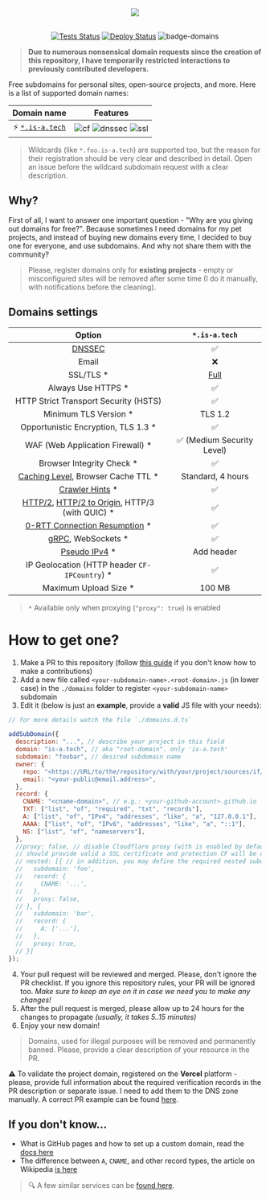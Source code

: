 <div align="center">
  <picture>
    <source media="(prefers-color-scheme: dark)" srcset="https://socialify.git.ci/tarampampam/free-domains/image?description=1&font=Raleway&forks=1&issues=1&owner=0&pulls=1&pattern=Solid&stargazers=1&theme=Dark">
    <img src="https://socialify.git.ci/tarampampam/free-domains/image?description=1&font=Raleway&forks=1&issues=1&owner=0&pulls=1&pattern=Solid&stargazers=1&theme=Light">
  </picture>
  <br/>
  <br/>

[![Tests Status][badge-tests]][actions]
[![Deploy Status][badge-deploy]][deploy]
![badge-domains]

</div>

> **Due to numerous nonsensical domain requests since the creation of this repository, I have temporarily restricted interactions to previously contributed developers.**

Free subdomains for personal sites, open-source projects, and more. Here is a list of supported domain names:

|              Domain name               |                         Features                          |
| :------------------------------------: | :-------------------------------------------------------: |
| ⚡ [`*.is-a.tech`](https://is-a.tech/) | ![cf][badge-cf] ![dnssec][badge-dnssec] ![ssl][badge-ssl] |

> Wildcards (like `*.foo.is-a.tech`) are supported too, but the reason for their registration should be very
> clear and described in detail. Open an issue before the wildcard subdomain request with a clear description.

[badge-cf]: https://shields.io/badge/%20-cloudflare-blue?logo=cloudflare&style=plastic?cacheSeconds=3600
[badge-dnssec]: https://shields.io/badge/%20-DNSSEC-blue?logo=moleculer&logoColor=white&style=plastic?cacheSeconds=3600
[badge-ssl]: https://shields.io/badge/SSL-Required-blue?style=plastic?cacheSeconds=3600

## Why?

First of all, I want to answer one important question - "Why are you giving out domains for free?". Because sometimes
I need domains for my pet projects, and instead of buying new domains every time, I decided to buy one for everyone,
and use subdomains. And why not share them with the community?

> Please, register domains only for **existing projects** - empty or misconfigured sites will be removed after some
> time (I do it manually, with notifications before the cleaning).

## Domains settings

|                                   Option                                    |       `*.is-a.tech`        |
| :-------------------------------------------------------------------------: | :------------------------: |
|                              [DNSSEC][dnssec]                               |             ✅             |
|                                    Email                                    |             ❌             |
|                                 SSL/TLS \*                                  |      [Full][ssl-full]      |
|                             Always Use HTTPS \*                             |             ✅             |
|                    HTTP Strict Transport Security (HSTS)                    |             ✅             |
|                           Minimum TLS Version \*                            |          TLS 1.2           |
|                    Opportunistic Encryption, TLS 1.3 \*                     |             ✅             |
|                      WAF (Web Application Firewall) \*                      | ✅ (Medium Security Level) |
|                         Browser Integrity Check \*                          |             ✅             |
|            [Caching Level][caching-levels], Browser Cache TTL \*            |     Standard, 4 hours      |
|                      [Crawler Hints][crawler-hints] \*                      |             ✅             |
| [HTTP/2][http2], [HTTP/2 to Origin][http2-to-origin], HTTP/3 (with QUIC) \* |             ✅             |
|                   [0-RTT Connection Resumption][0rtt] \*                    |             ✅             |
|                         [gRPC][grpc], WebSockets \*                         |             ✅             |
|                        [Pseudo IPv4][pseudo-ipv4] \*                        |         Add header         |
|               IP Geolocation (HTTP header `CF-IPCountry`) \*                |             ✅             |
|                           Maximum Upload Size \*                            |           100 MB           |

> `*` Available only when proxying (`"proxy": true`) is enabled

[dnssec]: https://developers.cloudflare.com/dns/additional-options/dnssec
[ssl-full]: https://developers.cloudflare.com/ssl/origin-configuration/ssl-modes/full/
[ssl-flex]: https://developers.cloudflare.com/ssl/origin-configuration/ssl-modes/flexible/
[caching-levels]: https://developers.cloudflare.com/cache/how-to/set-caching-levels
[crawler-hints]: https://blog.cloudflare.com/crawler-hints-how-cloudflare-is-reducing-the-environmental-impact-of-web-searches/
[http2]: https://www.cloudflare.com/website-optimization/http2/what-is-http2/
[http2-to-origin]: https://developers.cloudflare.com/cache/how-to/enable-http2-to-origin
[0rtt]: https://developers.cloudflare.com/fundamentals/network/0-rtt-connection-resumption/
[grpc]: https://support.cloudflare.com/hc/en-us/articles/360050483011
[pseudo-ipv4]: https://support.cloudflare.com/hc/en-us/articles/229666767

# How to get one?

1. Make a PR to this repository (follow [this guide](https://github.com/firstcontributions/first-contributions)
   if you don't know how to make a contributions)
2. Add a new file called `<your-subdomain-name>.<root-domain>.js` (in lower case) in the `./domains` folder to
   register `<your-subdomain-name>` subdomain
3. Edit it (below is just an **example**, provide a **valid** JS file with your needs):

```javascript
// for more details watch the file `./domains.d.ts`

addSubDomain({
  description: "...", // describe your project in this field
  domain: "is-a.tech", // aka "root-domain". only 'is-a.tech'
  subdomain: "foobar", // desired subdomain name
  owner: {
    repo: "<https://URL/to/the/repository/with/your/project/sources/if/it/is/public>",
    email: "<your-public@email.address>",
  },
  record: {
    CNAME: "<cname-domain>", // e.g.: <your-github-account>.github.io
    TXT: ["list", "of", "required", "txt", "records"],
    A: ["list", "of", "IPv4", "addresses", "like", "a", "127.0.0.1"],
    AAAA: ["list", "of", "IPv6", "addresses", "like", "a", "::1"],
    NS: ["list", "of", "nameservers"],
  },
  //proxy: false, // disable Cloudflare proxy (with is enabled by default). In this case, your origin server
  // should provide valid a SSL certificate and protection CF will be disabled
  // nested: [{ // in addition, you may define the required nested subdomains
  //   subdomain: 'foo',
  //   record: {
  //     CNAME: '...',
  //   },
  //   proxy: false,
  // }, {
  //   subdomain: 'bar',
  //   record: {
  //     A: ['...'],
  //   },
  //   proxy: true,
  // }]
});
```

4. Your pull request will be reviewed and merged. Please, don't ignore the PR checklist. If you ignore this
   repository rules, your PR will be ignored too. _Make sure to keep an eye on it in case we need you to make any changes!_
5. After the pull request is merged, please allow up to 24 hours for the changes to propagate _(usually, it
   takes 5..15 minutes)_
6. Enjoy your new domain!

> Domains, used for illegal purposes will be removed and permanently banned. Please, provide a clear description of
> your resource in the PR.

⚠ To validate the project domain, registered on the **Vercel** platform - please, provide full information about the
required verification records in the PR description or separate issue. I need to add them to the DNS zone manually.
A correct PR example can be found [here](https://github.com/tarampampam/free-domains/pull/300).

## If you don't know...

- What is GitHub pages and how to set up a custom domain, read the [docs here](https://docs.github.com/en/pages/configuring-a-custom-domain-for-your-github-pages-site)
- The difference between `A`, `CNAME`, and other record types, the article on Wikipedia [is here](https://en.wikipedia.org/wiki/List_of_DNS_record_types)

> 🔍 A few similar services can be [found here](https://free-for.dev/#/?id=domain).

[badge-tests]: https://img.shields.io/github/actions/workflow/status/tarampampam/free-domains/tests.yml?branch=master&label=tests&logo=github&style=for-the-badge
[badge-deploy]: https://img.shields.io/github/actions/workflow/status/tarampampam/free-domains/deploy.yml?branch=master&label=deploy&logo=github&style=for-the-badge
[badge-domains]: https://img.shields.io/github/directory-file-count/tarampampam/free-domains/domains?label=domains&style=for-the-badge&type=file
[actions]: https://github.com/tarampampam/free-domains/actions
[deploy]: https://github.com/tarampampam/free-domains/actions/workflows/deploy.yml
